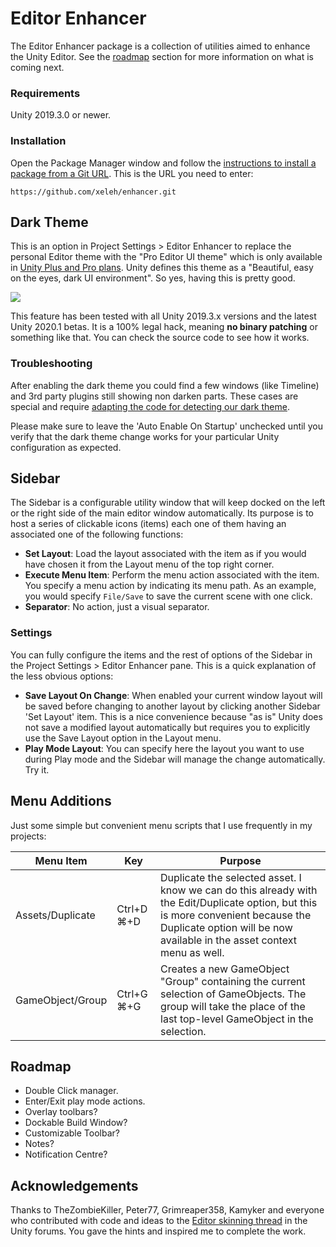 # Editor Enhancer
The Editor Enhancer package is a collection of utilities aimed to enhance the Unity Editor. See the [roadmap](#roadmap) section for more information on what is coming next.

### Requirements

Unity 2019.3.0 or newer.  

### Installation

Open the Package Manager window and follow the [instructions to install a package from a Git URL](https://docs.unity3d.com/Manual/upm-ui-giturl.html). This is the URL you need to enter:

```
https://github.com/xeleh/enhancer.git
```


## Dark Theme

This is an option in Project Settings > Editor Enhancer to replace the personal Editor theme with the "Pro Editor UI theme" which is only available in [Unity Plus and Pro plans](https://store.unity.com/#plans-business). Unity defines this theme as a "Beautiful, easy on the eyes, dark UI environment". So yes, having this is pretty good.

![](https://xeleh.com/media/dark-theme.gif)

This feature has been tested with all Unity 2019.3.x versions and the latest Unity 2020.1 betas. It is a 100% legal hack, meaning **no binary patching** or something like that. You can check the source code to see how it works.

### Troubleshooting

After enabling the dark theme you could find a few windows (like Timeline) and 3rd party plugins still showing non darken parts. These cases are special and require [adapting the code for detecting our dark theme](Adapting).

Please make sure to leave the 'Auto Enable On Startup' unchecked until you verify that the dark theme change works for your particular Unity configuration as expected.


## Sidebar

The Sidebar is a configurable utility window that will keep docked on the left or the right side of the main editor window automatically. Its purpose is to host a series of clickable icons (items) each one of them having an associated one of the following functions:

* **Set Layout**: Load the layout associated with the item as if you would have chosen it from the Layout menu of the top right corner.
* **Execute Menu Item**: Perform the menu action associated with the item. You specify a menu action by indicating its menu path. As an example, you would specify `File/Save` to save the current scene with one click.
* **Separator**: No action, just a visual separator.

### Settings

You can fully configure the items and the rest of options of the Sidebar in the Project Settings > Editor Enhancer pane. This is a quick explanation of the less obvious options:

* **Save Layout On Change**: When enabled your current window layout will be saved before changing to another layout by clicking another Sidebar 'Set Layout' item. This is a nice convenience because "as is" Unity does not save a modified layout automatically but requires you to explicitly use the Save Layout option in the Layout menu.
* **Play Mode Layout**: You can specify here the layout you want to use during Play mode and the Sidebar will manage the change automatically. Try it.


## Menu Additions

Just some simple but convenient menu scripts that I use frequently in my projects:

| Menu Item | Key | Purpose |
|---|---|---|
| Assets/Duplicate | Ctrl+D ⌘+D |Duplicate the selected asset. I know we can do this already with the Edit/Duplicate option, but this is more convenient because the Duplicate option will be now available in the asset context menu as well. |
| GameObject/Group | Ctrl+G ⌘+G |Creates a new GameObject "Group" containing the current selection of GameObjects. The group will take the place of the last top-level GameObject in the selection. |

## Roadmap

* Double Click manager.
* Enter/Exit play mode actions.
* Overlay toolbars?
* Dockable Build Window?
* Customizable Toolbar?
* Notes?
* Notification Centre?

## Acknowledgements

Thanks to TheZombieKiller, Peter77, Grimreaper358, Kamyker and everyone who contributed with code and ideas to the [Editor skinning thread](https://forum.unity.com/threads/editor-skinning-thread.711059/) in the Unity forums. You gave the hints and inspired me to complete the work.

